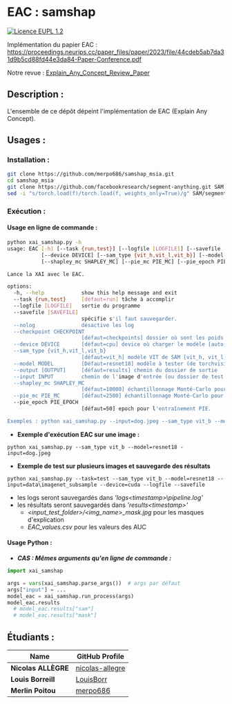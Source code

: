 # **EAC : samshap**

[![Licence EUPL 1.2](https://img.shields.io/badge/licence-EUPL_1.2-blue)](https://interoperable-europe.ec.europa.eu/collection/eupl/eupl-text-eupl-12)

Implémentation du papier EAC : https://proceedings.neurips.cc/paper_files/paper/2023/file/44cdeb5ab7da31d9b5cd88fd44e3da84-Paper-Conference.pdf

Notre revue : [Explain_Any_Concept_Review_Paper](Explain_Any_Concept_Review_Paper.pdf)

## **Description :**

L'ensemble de ce dépôt dépeint l'implémentation de EAC (Explain Any Concept).

## **Usages :**

### **Installation :**

```bash
git clone https://github.com/merpo686/samshap_msia.git
cd samshap_msia
git clone https://github.com/facebookresearch/segment-anything.git SAM
sed -i "s/torch.load(f)/torch.load(f, weights_only=True)/g" SAM/segment_anything/build_sam.py
```

### **Exécution :**

#### **Usage en ligne de commande :**
```bash
python xai_samshap.py -h
usage: EAC [-h] [--task {run,test}] [--logfile [LOGFILE]] [--savefile [SAVEFILE]] [--nolog] [--checkpoint CHECKPOINT]
           [--device DEVICE] [--sam_type {vit_h,vit_l,vit_b}] [--model MODEL] [--output [OUTPUT]] [--input INPUT]
           [--shapley_mc SHAPLEY_MC] [--pie_mc PIE_MC] [--pie_epoch PIE_EPOCH]

Lance la XAI avec le EAC.

options:
  -h, --help            show this help message and exit
  --task {run,test}     [défaut=run] tâche à accomplir
  --logfile [LOGFILE]   sortie du programme
  --savefile [SAVEFILE]
                        spécifie s'il faut sauvegarder.
  --nolog               désactive les log
  --checkpoint CHECKPOINT
                        [défaut=checkpoints] dossier où sont les poids des modèles.
  --device DEVICE       [défaut=cpu] device où charger le modèle [auto, cpu, cuda, torch_directml]
  --sam_type {vit_h,vit_l,vit_b}
                        [défaut=vit_h] modèle VIT de SAM [vit_h, vit_l, vit_b]
  --model MODEL         [Défaut=resnet18] modèle à tester (de torchvision)
  --output [OUTPUT]     [défaut=results] chemin du dossier de sortie
  --input INPUT         chemin de l'image d'entrée (ou dossier de test en mode test)
  --shapley_mc SHAPLEY_MC
                        [défaut=10000] échantillonnage Monté-Carlo pour les valeurs de Shapley.
  --pie_mc PIE_MC       [défaut=2500] échantillonnage Monté-Carlo pour l'entraînement PIE.
  --pie_epoch PIE_EPOCH
                        [défaut=50] epoch pour l'entraînement PIE.

Exemples : python xai_samshap.py --input=dog.jpeg --sam_type vit_b --model=resnet18 --device=cuda
```
- **Exemple d'exécution EAC sur une image :**

`python xai_samshap.py --sam_type vit_b --model=resnet18 -input=dog.jpeg`

- **Exemple de test sur plusieurs images et sauvegarde des résultats**

`python xai_samshap.py --task=test --sam_type vit_b --model=resnet18 --input=data\imagenet_subsample --device=cuda --logfile --savefile`

  - les logs seront sauvegardés dans _'logs\<timestamp>\pipeline.log'_
  - les résultats seront sauvegardés dans _'results\<timestamp>\'_
    - _<input_test_folder>/<img_name>\_mask.jpg_ pour les masques d'explication
    - _EAC_values.csv_ pour les valeurs des AUC


#### **Usage Python :**

- ***CAS : Mêmes arguments qu'en ligne de commande :***
```python
import xai_samshap

args = vars(xai_samshap.parse_args())  # args par défaut
args["input"] = ...
model_eac = xai_samshap.run_process(args)
model_eac.results
  # model_eac.results["sam"]
  # model_eac.results["mask"]
```

## **Étudiants :**

| Name               | GitHub Profile                              |
|--------------------|---------------------------------------------|
| **Nicolas ALLÈGRE**| [nicolas-allegre](https://github.com/nicolas-allegre) |
| **Louis Borreill**   | [LouisBorr](https://github.com/LouisBorr) |
| **Merlin Poitou**   | [merpo686](https://github.com/merpo686) |
